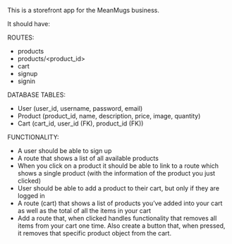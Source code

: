 This is a storefront app for the MeanMugs business.

It should have:

ROUTES:
- products
- products/<product_id>
- cart
- signup
- signin

DATABASE TABLES:
- User (user_id, username, password, email)
- Product (product_id, name, description, price, image, quantity)
- Cart (cart_id, user_id (FK), product_id (FK))

FUNCTIONALITY:
- A user should be able to sign up
- A route that shows a list of all available products
- When you click on a product it should be able to link to a route which shows a single product (with the information of the product you just clicked)
- User should be able to add a product to their cart, but only if they are logged in
- A route (cart) that shows a list of products you’ve added into your cart as well as the total of all the items in your cart
- Add a route that, when clicked handles functionality that removes all items from your cart one time. Also create a button that, when pressed, it removes that specific product object from the cart.